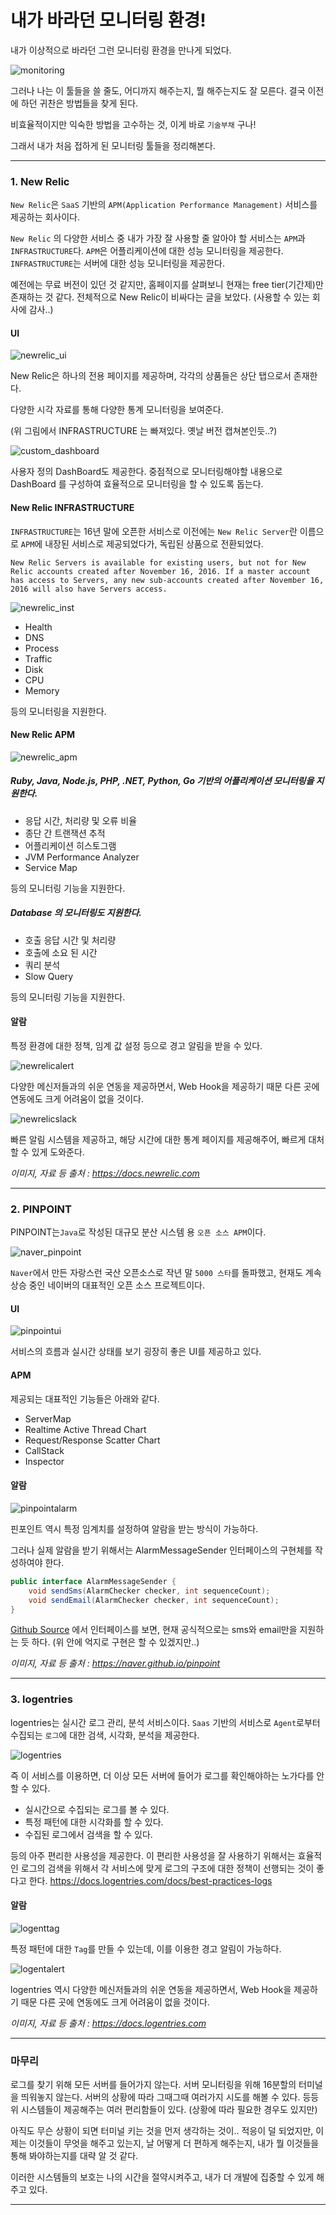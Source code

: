 내가 바라던 모니터링 환경!
==========================

내가 이상적으로 바라던 그런 모니터링 환경을 만나게 되었다.

![monitoring](/images/2018/TOOL/monitoring.png)

그러나 나는 이 툴들을 쓸 줄도, 어디까지 해주는지, 뭘 해주는지도 잘 모른다. 결국 이전에 하던 귀찬은 방법들을 찾게 된다.

비효율적이지만 익숙한 방법을 고수하는 것, 이게 바로 `기술부채` 구나!

그래서 내가 처음 접하게 된 모니터링 툴들을 정리해본다.

---

### 1. New Relic

`New Relic`은 `SaaS` 기반의 `APM(Application Performance Management)` 서비스를 제공하는 회사이다.

`New Relic` 의 다양한 서비스 중 내가 가장 잘 사용할 줄 알아야 할 서비스는 `APM`과 `INFRASTRUCTURE`다. `APM`은 어플리케이션에 대한 성능 모니터링을 제공한다. `INFRASTRUCTURE`는 서버에 대한 성능 모니터링을 제공한다.

예전에는 무료 버전이 있던 것 같지만, 홈페이지를 살펴보니 현재는 free tier(기간제)만 존재하는 것 같다. 전체적으로 New Relic이 비싸다는 글을 보았다. (사용할 수 있는 회사에 감사..)

#### UI

![newrelic_ui](/images/2018/TOOL/newrelic_ui.png)

New Relic은 하나의 전용 페이지를 제공하며, 각각의 상품들은 상단 탭으로서 존재한다.

다양한 시각 자료를 통해 다양한 통계 모니터링을 보여준다.

(위 그림에서 INFRASTRUCTURE 는 빠져있다. 옛날 버전 캡쳐본인듯..?)

![custom_dashboard](/images/2018/TOOL/custom_dashboard.png)

사용자 정의 DashBoard도 제공한다. 중점적으로 모니터링해야할 내용으로 DashBoard 를 구성하여 효율적으로 모니터링을 할 수 있도록 돕는다.

#### New Relic INFRASTRUCTURE

`INFRASTRUCTURE`는 16년 말에 오픈한 서비스로 이전에는 `New Relic Server`란 이름으로 `APM`에 내장된 서비스로 제공되었다가, 독립된 상품으로 전환되었다.

```
New Relic Servers is available for existing users, but not for New Relic accounts created after November 16, 2016. If a master account has access to Servers, any new sub-accounts created after November 16, 2016 will also have Servers access.
```

![newrelic_inst](/images/2018/TOOL/newrelic_inst.png)

-	Health
-	DNS
-	Process
-	Traffic
-	Disk
-	CPU
-	Memory

등의 모니터링을 지원한다.

#### New Relic APM

![newrelic_apm](/images/2018/TOOL/newrelicapm.png)

##### Ruby, Java, Node.js, PHP, .NET, Python, Go 기반의 어플리케이션 모니터링을 지원한다.

-	응답 시간, 처리량 및 오류 비율
-	종단 간 트랜잭션 추적
-	어플리케이션 히스토그램
-	JVM Performance Analyzer
-	Service Map

등의 모니터링 기능을 지원한다.

##### Database 의 모니터링도 지원한다.

-	호출 응답 시간 및 처리량
-	호출에 소요 된 시간
-	쿼리 분석
-	Slow Query

등의 모니터링 기능을 지원한다.

#### 알람

특정 환경에 대한 정책, 임계 값 설정 등으로 경고 알림을 받을 수 있다.

![newrelicalert](/images/2018/TOOL/newrelicalert.png)

다양한 메신저들과의 쉬운 연동을 제공하면서, Web Hook을 제공하기 때문 다른 곳에 연동에도 크게 어려움이 없을 것이다.

![newrelicslack](/images/2018/TOOL/newrelicslack.png)

빠른 알림 시스템을 제공하고, 해당 시간에 대한 통계 페이지를 제공해주어, 빠르게 대처할 수 있게 도와준다.

*이미지, 자료 등 출처 : https://docs.newrelic.com*

---

### 2. PINPOINT

PINPOINT는`Java`로 작성된 대규모 분산 시스템 용 `오픈 소스 APM`이다.

![naver_pinpoint](/images/2018/TOOL/naver_pinpoint.png)

`Naver`에서 만든 자랑스런 국산 오픈소스로 작년 말 `5000 스타`를 돌파했고, 현재도 계속 상승 중인 네이버의 대표적인 오픈 소스 프로젝트이다.

#### UI

![pinpointui](/images/2018/TOOL/pinpointui.png)

서비스의 흐름과 실시간 상태를 보기 굉장히 좋은 UI를 제공하고 있다.

#### APM

제공되는 대표적인 기능들은 아래와 같다.

-	ServerMap
-	Realtime Active Thread Chart
-	Request/Response Scatter Chart
-	CallStack
-	Inspector

#### 알람

![pinpointalarm](/images/2018/TOOL/pinpointalarm.png)

핀포인트 역시 특정 임계치를 설정하여 알람을 받는 방식이 가능하다.

그러나 실제 알람을 받기 위해서는 AlarmMessageSender 인터페이스의 구현체를 작성하여야 한다.

```Java
public interface AlarmMessageSender {
    void sendSms(AlarmChecker checker, int sequenceCount);
    void sendEmail(AlarmChecker checker, int sequenceCount);
}
```

[Github Source](https://github.com/naver/pinpoint/blob/master/web/src/main/java/com/navercorp/pinpoint/web/alarm/AlarmMessageSender.java) 에서 인터페이스를 보면, 현재 공식적으로는 sms와 email만을 지원하는 듯 하다. (위 안에 억지로 구현은 할 수 있겠지만..)

*이미지, 자료 등 출처 : https://naver.github.io/pinpoint*

---

### 3. logentries

logentries는 실시간 로그 관리, 분석 서비스이다. `Saas` 기반의 서비스로 `Agent`로부터 수집되는 `로그`에 대한 검색, 시각화, 분석을 제공한다.

![logentries](/images/2018/TOOL/logentries.png)

즉 이 서비스를 이용하면, 더 이상 모든 서버에 들어가 로그를 확인해야하는 노가다를 안할 수 있다.

-	실시간으로 수집되는 로그를 볼 수 있다.
-	특정 패턴에 대한 시각화를 할 수 있다.
-	수집된 로그에서 검색을 할 수 있다.

등의 아주 편리한 사용성을 제공한다. 이 편리한 사용성을 잘 사용하기 위해서는 효율적인 로그의 검색을 위해서 각 서비스에 맞게 로그의 구조에 대한 정책이 선행되는 것이 좋다고 한다. https://docs.logentries.com/docs/best-practices-logs

#### 알람

![logenttag](/images/2018/TOOL/logenttag.png)

특정 패턴에 대한 `Tag`를 만들 수 있는데, 이를 이용한 경고 알림이 가능하다.

![logentalert](/images/2018/TOOL/logentalert.png)

logentries 역시 다양한 메신저들과의 쉬운 연동을 제공하면서, Web Hook을 제공하기 때문 다른 곳에 연동에도 크게 어려움이 없을 것이다.

*이미지, 자료 등 출처 : https://docs.logentries.com*

---

### 마무리

로그를 찾기 위해 모든 서버를 들어가지 않는다. 서버 모니터링을 위해 16분할의 터미널을 띄워놓지 않는다. 서버의 상황에 따라 그때그때 여러가지 시도를 해볼 수 있다. 등등 위 시스템들이 제공해주는 여러 편리함들이 있다. (상황에 따라 필요한 경우도 있지만)

아직도 무슨 상황이 되면 터미널 키는 것을 먼저 생각하는 것이.. 적응이 덜 되었지만, 이제는 이것들이 무엇을 해주고 있는지, 날 어떻게 더 편하게 해주는지, 내가 뭘 이것들을 통해 봐야하는지를 대략 알 것 같다.

이러한 시스템들의 보호는 나의 시간을 절약시켜주고, 내가 더 개발에 집중할 수 있게 해주고 있다.

---
